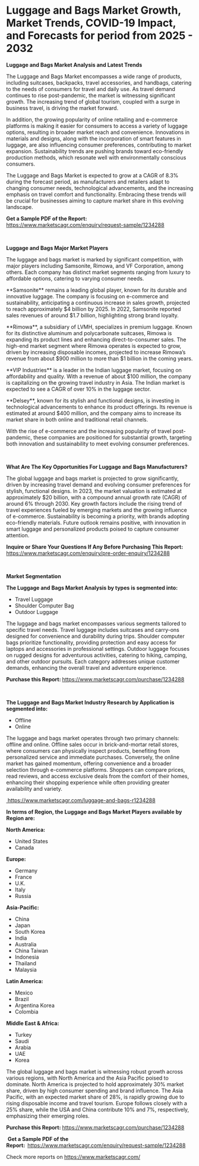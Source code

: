 <p><h1>Luggage and Bags Market Growth, Market Trends, COVID-19 Impact, and Forecasts for period from 2025 - 2032</h1></p><p><strong>Luggage and Bags Market Analysis and Latest Trends</strong></p>
<p><p>The Luggage and Bags Market encompasses a wide range of products, including suitcases, backpacks, travel accessories, and handbags, catering to the needs of consumers for travel and daily use. As travel demand continues to rise post-pandemic, the market is witnessing significant growth. The increasing trend of global tourism, coupled with a surge in business travel, is driving the market forward. </p><p>In addition, the growing popularity of online retailing and e-commerce platforms is making it easier for consumers to access a variety of luggage options, resulting in broader market reach and convenience. Innovations in materials and designs, along with the incorporation of smart features in luggage, are also influencing consumer preferences, contributing to market expansion. Sustainability trends are pushing brands toward eco-friendly production methods, which resonate well with environmentally conscious consumers.</p><p>The Luggage and Bags Market is expected to grow at a CAGR of 8.3% during the forecast period, as manufacturers and retailers adapt to changing consumer needs, technological advancements, and the increasing emphasis on travel comfort and functionality. Embracing these trends will be crucial for businesses aiming to capture market share in this evolving landscape.</p></p>
<p><strong>Get a Sample PDF of the Report:&nbsp;</strong> <a href="https://www.marketscagr.com/enquiry/request-sample/1234288?utm_campaign=2291&utm_medium=2&utm_source=Github&utm_content=ia&utm_term=08022025&utm_id=luggage-and-bags">https://www.marketscagr.com/enquiry/request-sample/1234288</a></p>
<p>&nbsp;</p>
<p><strong>Luggage and Bags Major Market Players</strong></p>
<p><p>The luggage and bags market is marked by significant competition, with major players including Samsonite, Rimowa, and VF Corporation, among others. Each company has distinct market segments ranging from luxury to affordable options, catering to varying consumer needs.</p><p>**Samsonite** remains a leading global player, known for its durable and innovative luggage. The company is focusing on e-commerce and sustainability, anticipating a continuous increase in sales growth, projected to reach approximately $4 billion by 2025. In 2022, Samsonite reported sales revenues of around $1.7 billion, highlighting strong brand loyalty.</p><p>**Rimowa**, a subsidiary of LVMH, specializes in premium luggage. Known for its distinctive aluminum and polycarbonate suitcases, Rimowa is expanding its product lines and enhancing direct-to-consumer sales. The high-end market segment where Rimowa operates is expected to grow, driven by increasing disposable incomes, projected to increase Rimowa’s revenue from about $900 million to more than $1 billion in the coming years.</p><p>**VIP Industries** is a leader in the Indian luggage market, focusing on affordability and quality. With a revenue of about $100 million, the company is capitalizing on the growing travel industry in Asia. The Indian market is expected to see a CAGR of over 10% in the luggage sector.</p><p>**Delsey**, known for its stylish and functional designs, is investing in technological advancements to enhance its product offerings. Its revenue is estimated at around $400 million, and the company aims to increase its market share in both online and traditional retail channels.</p><p>With the rise of e-commerce and the increasing popularity of travel post-pandemic, these companies are positioned for substantial growth, targeting both innovation and sustainability to meet evolving consumer preferences.</p></p>
<p>&nbsp;</p>
<p><strong>What Are The Key Opportunities For Luggage and Bags Manufacturers?</strong></p>
<p><p>The global luggage and bags market is projected to grow significantly, driven by increasing travel demand and evolving consumer preferences for stylish, functional designs. In 2023, the market valuation is estimated at approximately $20 billion, with a compound annual growth rate (CAGR) of around 6% through 2030. Key growth factors include the rising trend of travel experiences fueled by emerging markets and the growing influence of e-commerce. Sustainability is becoming a priority, with brands adopting eco-friendly materials. Future outlook remains positive, with innovation in smart luggage and personalized products poised to capture consumer attention.</p></p>
<p><strong>Inquire or Share Your Questions If Any Before Purchasing This Report:</strong> <a href="https://www.marketscagr.com/enquiry/pre-order-enquiry/1234288?utm_campaign=2291&utm_medium=2&utm_source=Github&utm_content=ia&utm_term=08022025&utm_id=luggage-and-bags">https://www.marketscagr.com/enquiry/pre-order-enquiry/1234288</a></p>
<p>&nbsp;</p>
<p><strong>Market Segmentation</strong></p>
<p><strong>The Luggage and Bags Market Analysis by types is segmented into:</strong></p>
<p><ul><li>Travel Luggage</li><li>Shoulder Computer Bag</li><li>Outdoor Luggage</li></ul></p>
<p><p>The luggage and bags market encompasses various segments tailored to specific travel needs. Travel luggage includes suitcases and carry-ons designed for convenience and durability during trips. Shoulder computer bags prioritize functionality, providing protection and easy access for laptops and accessories in professional settings. Outdoor luggage focuses on rugged designs for adventurous activities, catering to hiking, camping, and other outdoor pursuits. Each category addresses unique customer demands, enhancing the overall travel and adventure experience.</p></p>
<p><strong>Purchase this Report:&nbsp;</strong><a href="https://www.marketscagr.com/purchase/1234288?utm_campaign=2291&utm_medium=2&utm_source=Github&utm_content=ia&utm_term=08022025&utm_id=luggage-and-bags">https://www.marketscagr.com/purchase/1234288</a></p>
<p>&nbsp;</p>
<p><strong>The Luggage and Bags Market Industry Research by Application is segmented into:</strong></p>
<p><ul><li>Offline</li><li>Online</li></ul></p>
<p><p>The luggage and bags market operates through two primary channels: offline and online. Offline sales occur in brick-and-mortar retail stores, where consumers can physically inspect products, benefiting from personalized service and immediate purchases. Conversely, the online market has gained momentum, offering convenience and a broader selection through e-commerce platforms. Shoppers can compare prices, read reviews, and access exclusive deals from the comfort of their homes, enhancing their shopping experience while often providing greater availability and variety.</p></p>
<p><a href="https://www.marketscagr.com/luggage-and-bags-r1234288?utm_campaign=2291&utm_medium=2&utm_source=Github&utm_content=ia&utm_term=08022025&utm_id=luggage-and-bags">&nbsp;https://www.marketscagr.com/luggage-and-bags-r1234288</a></p>
<p><strong>In terms of Region, the Luggage and Bags Market Players available by Region are:</strong></p>
<p>
    <p> <strong> North America: </strong>
        <ul>
            <li>United States</li>
            <li>Canada</li>
        </ul>
        </p> 
    <p> <strong> Europe: </strong>
        <ul>
            <li>Germany</li>
            <li>France</li>
            <li>U.K.</li>
            <li>Italy</li>
            <li>Russia</li>
        </ul>
        </p> 
    <p> <strong> Asia-Pacific: </strong>
        <ul>
            <li>China</li>
            <li>Japan</li>
            <li>South Korea</li>
            <li>India</li>
            <li>Australia</li>
            <li>China Taiwan</li>
            <li>Indonesia</li>
            <li>Thailand</li>
            <li>Malaysia</li>
        </ul>
        </p> 
    <p> <strong> Latin America: </strong>
        <ul>
            <li>Mexico</li>
            <li>Brazil</li>
            <li>Argentina Korea</li>
            <li>Colombia</li>
        </ul>
        </p> 
    <p> <strong> Middle East & Africa: </strong>
        <ul>
            <li>Turkey</li>
            <li>Saudi</li>
            <li>Arabia</li>
            <li>UAE</li>
            <li>Korea</li>
        </ul>
    </p>
    </p>
<p><p>The global luggage and bags market is witnessing robust growth across various regions, with North America and the Asia Pacific poised to dominate. North America is projected to hold approximately 30% market share, driven by high consumer spending and brand influence. The Asia Pacific, with an expected market share of 28%, is rapidly growing due to rising disposable income and travel tourism. Europe follows closely with a 25% share, while the USA and China contribute 10% and 7%, respectively, emphasizing their emerging roles.</p></p>
<p><strong>Purchase this Report: </strong><a href="https://www.marketscagr.com/purchase/1234288?utm_campaign=2291&utm_medium=2&utm_source=Github&utm_content=ia&utm_term=08022025&utm_id=luggage-and-bags">https://www.marketscagr.com/purchase/1234288</a></p>
<p>&nbsp;<strong>Get a Sample PDF of the Report:&nbsp;&nbsp;</strong><a href="https://www.marketscagr.com/enquiry/request-sample/1234288?utm_campaign=2291&utm_medium=2&utm_source=Github&utm_content=ia&utm_term=08022025&utm_id=luggage-and-bags">https://www.marketscagr.com/enquiry/request-sample/1234288</a></p>
<p><strong></strong></p>
<p>Check more reports on <a href="https://www.marketscagr.com/?utm_campaign=2291&utm_medium=2&utm_source=Github&utm_content=ia&utm_term=08022025&utm_id=luggage-and-bags">https://www.marketscagr.com/</a></p>